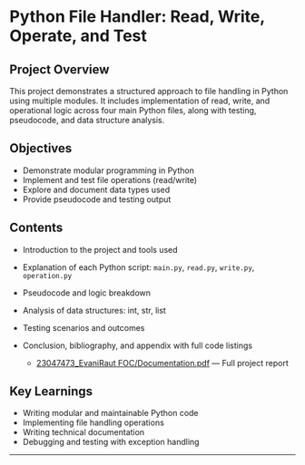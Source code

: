 # Python File Handler: Read, Write, Operate, and Test

##  Project Overview
This project demonstrates a structured approach to file handling in Python using multiple modules. It includes implementation of read, write, and operational logic across four main Python files, along with testing, pseudocode, and data structure analysis.

## Objectives
- Demonstrate modular programming in Python
- Implement and test file operations (read/write)
- Explore and document data types used
- Provide pseudocode and testing output

## Contents
- Introduction to the project and tools used  
- Explanation of each Python script: `main.py`, `read.py`, `write.py`, `operation.py`  
- Pseudocode and logic breakdown  
- Analysis of data structures: int, str, list  
- Testing scenarios and outcomes  
- Conclusion, bibliography, and appendix with full code listings

  - [23047473_EvaniRaut FOC/Documentation.pdf](./23047473_EvaniRaut%20FOC/Documentation.pdf) — Full project report

## Key Learnings
- Writing modular and maintainable Python code  
- Implementing file handling operations  
- Writing technical documentation  
- Debugging and testing with exception handling

---


